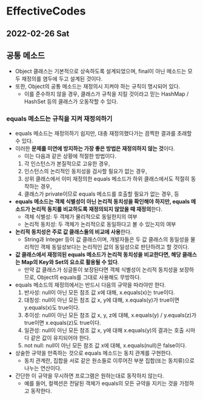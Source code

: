 # EffectiveCodes
## 2022-02-26 Sat

## 공통 메소드
* Object 클래스는 기본적으로 상속하도록 설계되었으며, final이 아닌 메소드는 모두 재정의를 염두에 두고 설계된 것이다.
* 또한, Object의 공통 메소드는 재정의시 지켜야 하는 규칙이 명시되어 있다.
  * 이를 준수하지 않을 경우, 클래스가 규칙을 지킬 것이라고 믿는 HashMap / HashSet 등의 클래스가 오동작할 수 있다.

### equals 메소드는 규칙을 지켜 재정의하기
* equals 메소드는 재정의하기 쉽지만, 대충 재정의했다가는 끔찍한 결과를 초래할 수 있다.
* 이러한 **문제를 미연에 방지하는 가장 좋은 방법은 재정의하지 않는 것**이다.
  * 이는 다음과 같은 상황에 적절한 방법이다.
  1. 각 인스턴스가 본질적으로 고유한 경우,
  2. 인스턴스의 논리적인 동치성을 검사할 필요가 없는 경우,
  3. 상위 클래스에서 이미 재정의한 equals 메소드가 하위 클래스에서도 적절히 동작하는 경우,
  4. 클래스가 private이므로 equals 메소드를 호출할 필요가 없는 경우, 등
* **equals 메소드는 객체 식별성이 아닌 논리적 동치성을 확인해야 하지만, equals 메소드가 논리적 동치를 비교하도록 재정의되지 않았을 때 재정의**한다.
  * 객체 식별성: 두 객체가 물리적으로 동일한지의 여부
  * 논리적 동치성: 두 객체가 논리적으로 동일하다고 볼 수 있는지의 여부
* **논리적 동치성은 주로 값 클래스들의 비교에 사용**한다.
  * String과 Integer 등이 값 클래스이며, 개발자들은 두 값 클래스의 동일성을 물리적인 객체 동일성보다는 논리적인 값의 동일성으로 판단하려고 할 것이다.
* **값 클래스에서 재정의된 equals 메소드가 논리적 동치성을 비교한다면, 해당 클래스는 Map의 Key와 Set의 요소로 활용될 수 있다**.
  * 만약 값 클래스가 싱글톤이 보장된다면 객체 식별성이 논리적 동치성을 보장하므로, Object의 equals를 그대로 사용해도 무방하다.
* equals 메소드의 재정의에서는 반드시 다음의 규약을 따라야만 한다.
  1. 반사성: null이 아닌 모든 참조 값 x에 대해, x.equals(x)는 true이다.
  2. 대칭성: null이 아닌 모든 참조 값 x, y에 대해, x.equals(y)가 true이면 y.equals(x)도 true이다.
  3. 추이성: null이 아닌 모든 참조 값 x, y, z에 대해, x.equals(y) / y.equals(z)가 true이면 x.equals(z)도 true이다.
  4. 일관성: null이 아닌 모든 참조 값 x, y에 대해 x.equals(y)의 결과는 호출 시마다 같은 값이 유지되어야 한다.
  5. not null: null이 아닌 모든 참조 값 x에 대해, x.equals(null)은 false이다.
* 상술한 규약을 만족하는 것으로 equals 메소드는 동치 관계를 구현한다.
  * 동치 관계란, 집합을 서로 같은 원소들로 이루어진 부분 집합(또는 동치류)으로 나누는 연산이다.
* 간단한 이 규약을 무시하면 프로그램은 원하는대로 동작하지 않는다.
  * 예를 들어, 컬렉션은 전달된 객체가 equals의 모든 규약을 지키는 것을 가정하고 동작한다.
